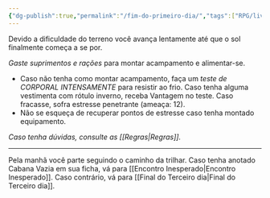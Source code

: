 ```yaml
---
{"dg-publish":true,"permalink":"/fim-do-primeiro-dia/","tags":["RPG/livro-jogo/Draegeni/story-points"],"created":"2024-12-19T14:55:37.815-05:00","updated":"2024-12-26T19:43:52.830-05:00"}
---
```



Devido a dificuldade do terreno você avança lentamente até que o sol finalmente começa a se por.

*Gaste suprimentos e rações* para montar acampamento e alimentar-se.

- Caso não tenha como montar acampamento, faça um *teste de CORPORAL INTENSAMENTE* para resistir ao frio. Caso tenha alguma vestimenta com rótulo inverno, receba Vantagem no teste. Caso fracasse, sofra estresse penetrante (ameaça: 12).
- Não se esqueça de recuperar pontos de estresse caso tenha montado equipamento.

*Caso tenha dúvidas, consulte as [[Regras\|Regras]].*

---

Pela manhã você parte seguindo o caminho da trilhar. Caso tenha anotado Cabana Vazia em sua ficha, vá para [[Encontro Inesperado\|Encontro Inesperado]]. Caso contrário, vá para [[Final do Terceiro dia\|Final do Terceiro dia]].
